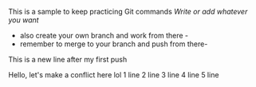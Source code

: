This is a sample to keep practicing Git commands
_Write or add whatever you want_

- also create your own branch and work from there -
- remember to merge to your branch and push from there-

This is a new line after my first push

Hello, let's make a conflict here lol
1 line
2 line
3 line
4 line
5 line
